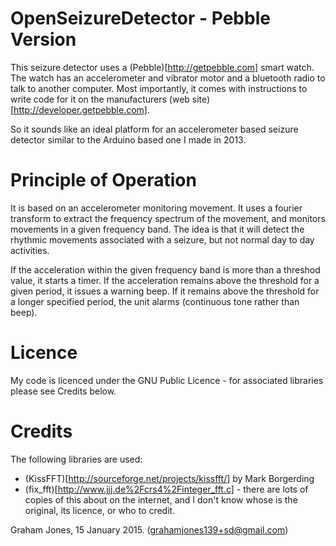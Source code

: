 OpenSeizureDetector - Pebble Version
====================================

This seizure detector uses a (Pebble)[http://getpebble.com] smart watch.
The watch has an accelerometer and vibrator motor and a bluetooth radio
to talk to another computer.  Most importantly, it comes with instructions to
write code for it on the manufacturers (web site)[http://developer.getpebble.com].   

So it sounds like an ideal platform for an accelerometer based seizure detector
similar to the Arduino based one I made in 2013.

Principle of Operation
======================
It is based on an accelerometer monitoring movement.  It uses a fourier
transform to extract the frequency spectrum of the movement, and monitors
movements in a given frequency band.   The idea is that it will detect the
rhythmic movements associated with a seizure, but not normal day to day
activities.

If the acceleration within the given frequency band is more than a
threshod value, it starts a timer.  If the acceleration remains above
the threshold for a given period, it issues a warning beep.
If it remains above the threshold for a longer specified period, the unit
alarms (continuous tone rather than beep).


Licence
=======
My code is licenced under the GNU Public Licence - for associated libraries 
please see Credits below.

Credits
=======
The following libraries are used:
* (KissFFT)[http://sourceforge.net/projects/kissfft/] by Mark Borgerding
* (fix_fft)[http://www.jjj.de%2Fcrs4%2Finteger_fft.c] - there are lots of copies of this about on the internet, and I don't know whose is the original, its licence, or who to credit.


Graham Jones, 15 January 2015.  (grahamjones139+sd@gmail.com)